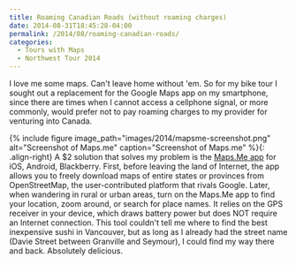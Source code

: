 ```yaml
---
title: Roaming Canadian Roads (without roaming charges)
date: 2014-08-31T18:45:28-04:00
permalink: /2014/08/roaming-canadian-roads/
categories:
  - Tours with Maps
  - Northwest Tour 2014
---
```

I love me some maps. Can't leave home without 'em. So for my bike tour I sought out a replacement for the Google Maps app on my smartphone, since there are times when I cannot access a cellphone signal, or more commonly, would prefer not to pay roaming charges to my provider for venturing into Canada.

{% include figure image_path="images/2014/mapsme-screenshot.png" alt="Screenshot of Maps.me" caption="Screenshot of Maps.me" %}{: .align-right}
A $2 solution that solves my problem is the [Maps.Me app](http://maps.me/) for iOS, Android, Blackberry. First, before leaving the land of Internet, the app allows you to freely download maps of entire states or provinces from OpenStreetMap, the user-contributed platform that rivals Google. Later, when wandering in rural or urban areas, turn on the Maps.Me app to find your location, zoom around, or search for place names. It relies on the GPS receiver in your device, which draws battery power but does NOT require an Internet connection. This tool couldn't tell me where to find the best inexpensive sushi in Vancouver, but as long as I already had the street name (Davie Street between Granville and Seymour), I could find my way there and back. Absolutely delicious.

